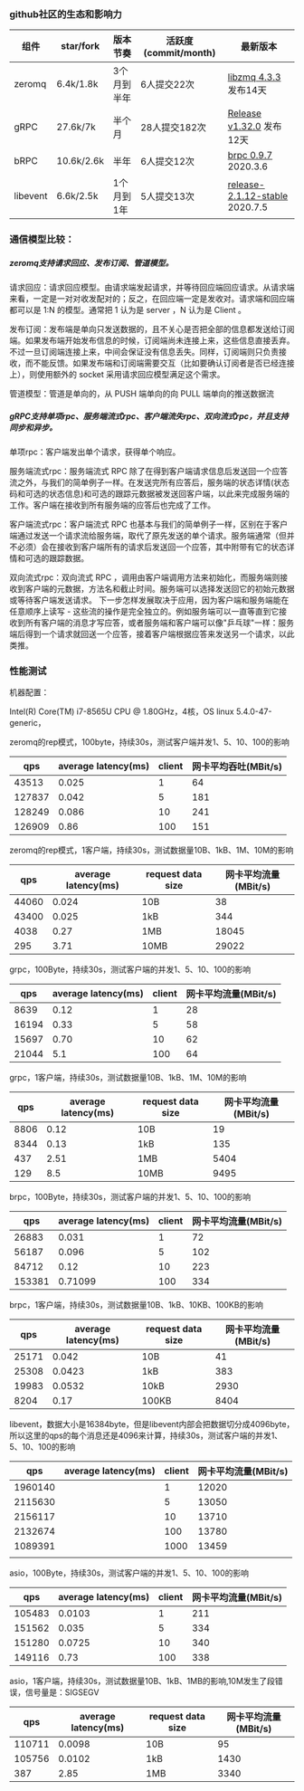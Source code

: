 



### github社区的生态和影响力

| 组件     | star/fork  | 版本节奏    | 活跃度(commit/month) | 最新版本                                                     |
| -------- | ---------- | ----------- | -------------------- | ------------------------------------------------------------ |
| zeromq   | 6.4k/1.8k  | 3个月到半年 | 6人提交22次          | [libzmq 4.3.3](https://github.com/zeromq/libzmq/releases/tag/v4.3.3) 发布14天 |
| gRPC     | 27.6k/7k   | 半个月      | 28人提交182次        | [Release v1.32.0](https://github.com/grpc/grpc/releases/tag/v1.32.0) 发布12天 |
| bRPC     | 10.6k/2.6k | 半年        | 6人提交12次          | [brpc 0.9.7](https://github.com/apache/incubator-brpc/releases/tag/0.9.7) 2020.3.6 |
| libevent | 6.6k/2.5k  | 1个月到1年  | 5人提交13次          | [release-2.1.12-stable](https://github.com/libevent/libevent/releases/tag/release-2.1.12-stable) 2020.7.5 |

### 通信模型比较：

##### zeromq支持请求回应、发布订阅、管道模型。

请求回应：请求回应模型。由请求端发起请求，并等待回应端回应请求。从请求端来看，一定是一对对收发配对的；反之，在回应端一定是发收对。请求端和回应端都可以是 1:N 的模型。通常把 1 认为是 server ，N 认为是 Client 。

发布订阅：发布端是单向只发送数据的，且不关心是否把全部的信息都发送给订阅端。如果发布端开始发布信息的时候，订阅端尚未连接上来，这些信息直接丢弃。不过一旦订阅端连接上来，中间会保证没有信息丢失。同样，订阅端则只负责接收，而不能反馈。如果发布端和订阅端需要交互（比如要确认订阅者是否已经连接上），则使用额外的 socket 采用请求回应模型满足这个需求。

管道模型：管道是单向的，从 PUSH 端单向的向 PULL 端单向的推送数据流



##### gRPC支持单项rpc、服务端流式rpc、客户端流失rpc、双向流式rpc，并且支持同步和异步。

单项rpc：客户端发出单个请求，获得单个响应。

服务端流式rpc：服务端流式 RPC 除了在得到客户端请求信息后发送回一个应答流之外，与我们的简单例子一样。在发送完所有应答后，服务端的状态详情(状态码和可选的状态信息)和可选的跟踪元数据被发送回客户端，以此来完成服务端的工作。客户端在接收到所有服务端的应答后也完成了工作。

客户端流式rpc：客户端流式 RPC 也基本与我们的简单例子一样，区别在于客户端通过发送一个请求流给服务端，取代了原先发送的单个请求。服务端通常（但并不必须）会在接收到客户端所有的请求后发送回一个应答，其中附带有它的状态详情和可选的跟踪数据。

双向流式rpc：双向流式 RPC ，调用由客户端调用方法来初始化，而服务端则接收到客户端的元数据，方法名和截止时间。服务端可以选择发送回它的初始元数据或等待客户端发送请求。 下一步怎样发展取决于应用，因为客户端和服务端能在任意顺序上读写 - 这些流的操作是完全独立的。例如服务端可以一直等直到它接收到所有客户端的消息才写应答，或者服务端和客户端可以像"乒乓球"一样：服务端后得到一个请求就回送一个应答，接着客户端根据应答来发送另一个请求，以此类推。

### 性能测试

机器配置：

Intel(R) Core(TM) i7-8565U CPU @ 1.80GHz，4核，OS linux 5.4.0-47-generic，

zeromq的rep模式，100byte，持续30s，测试客户端并发1、5、10、100的影响

| qps    | average latency(ms) | client | 网卡平均吞吐(MBit/s) |
| ------ | ------------------- | ------ | -------------------- |
| 43513  | 0.025               | 1      | 64                   |
| 127837 | 0.042               | 5      | 181                  |
| 128249 | 0.086               | 10     | 241                  |
| 126909 | 0.86                | 100    | 151                  |

zeromq的rep模式，1客户端，持续30s，测试数据量10B、1kB、1M、10M的影响

| qps   | average latency(ms) | request data size | 网卡平均流量(MBit/s) |
| ----- | ------------------- | ----------------- | -------------------- |
| 44060 | 0.024               | 10B               | 38                   |
| 43400 | 0.025               | 1kB               | 344                  |
| 4038  | 0.27                | 1MB               | 18045                |
| 295   | 3.71                | 10MB              | 29022                |

grpc，100Byte，持续30s，测试客户端的并发1、5、10、100的影响

| qps   | average latency(ms) | client | 网卡平均流量(MBit/s) |
| ----- | ------------------- | ------ | -------------------- |
| 8639  | 0.12                | 1      | 28                   |
| 16194 | 0.33                | 5      | 58                   |
| 15697 | 0.70                | 10     | 62                   |
| 21044 | 5.1                 | 100    | 64                   |

grpc，1客户端，持续30s，测试数据量10B、1kB、1M、10M的影响

| qps  | average latency(ms) | request data size | 网卡平均流量(MBit/s) |
| ---- | ------------------- | ----------------- | -------------------- |
| 8806 | 0.12                | 10B               | 19                   |
| 8344 | 0.13                | 1kB               | 135                  |
| 437  | 2.51                | 1MB               | 5404                 |
| 129  | 8.5                 | 10MB              | 9495                 |

brpc，100Byte，持续30s，测试客户端的并发1、5、10、100的影响

| qps    | average latency(ms) | client | 网卡平均流量(MBit/s) |
| ------ | ------------------- | ------ | -------------------- |
| 26883  | 0.031               | 1      | 72                   |
| 56187  | 0.096               | 5      | 102                  |
| 84712  | 0.12                | 10     | 223                  |
| 153381 | 0.71099             | 100    | 334                  |

brpc，1客户端，持续30s，测试数据量10B、1kB、10KB、100KB的影响

| qps   | average latency(ms) | request data size | 网卡平均流量(MBit/s) |
| ----- | ------------------- | ----------------- | -------------------- |
| 25171 | 0.042               | 10B               | 41                   |
| 25308 | 0.0423              | 1kB               | 383                  |
| 19983 | 0.0532              | 10kB              | 2930                 |
| 8204  | 0.17                | 100KB             | 8404                 |



libevent，数据大小是16384byte，但是libevent内部会把数据切分成4096byte，所以这里的qps的每个消息还是4096来计算，持续30s，测试客户端的并发1、5、10、100的影响

| qps     | average latency(ms) | client | 网卡平均流量(MBit/s) |
| ------- | ------------------- | ------ | -------------------- |
| 1960140 |                     | 1      | 12020                |
| 2115630 |                     | 5      | 13050                |
| 2156117 |                     | 10     | 13710                |
| 2132674 |                     | 100    | 13780                |
| 1089391 |                     | 1000   | 13459                |
|         |                     |        |                      |

asio，100Byte，持续30s，测试客户端的并发1、5、10、100的影响

| qps    | average latency(ms) | client | 网卡平均流量(MBit/s) |
| ------ | ------------------- | ------ | -------------------- |
| 105483 | 0.0103              | 1      | 211                  |
| 151562 | 0.035               | 5      | 334                  |
| 151280 | 0.0725              | 10     | 340                  |
| 149116 | 0.73                | 100    | 338                  |

asio，1客户端，持续30s，测试数据量10B、1kB、1MB的影响,10M发生了段错误，信号量是：SIGSEGV

| qps    | average latency(ms) | request data size | 网卡平均流量(MBit/s) |
| ------ | ------------------- | ----------------- | -------------------- |
| 110711 | 0.0098              | 10B               | 95                   |
| 105756 | 0.0102              | 1kB               | 1430                 |
| 387    | 2.85                | 1MB               | 3340                 |